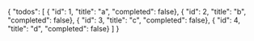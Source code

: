 {
  "todos": [
    { "id": 1, "title": "a", "completed": false},
    { "id": 2, "title": "b", "completed": false},
    { "id": 3, "title": "c", "completed": false},
    { "id": 4, "title": "d", "completed": false}
  ]
}
